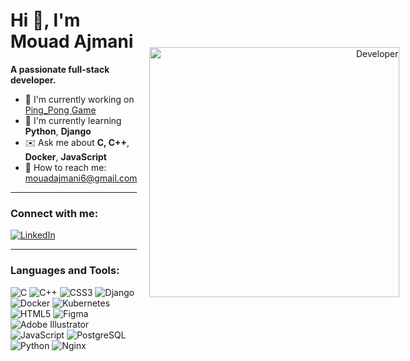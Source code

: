 <div style="display: flex; align-items: center; justify-content: center;">
  <div style="flex: 1; text-align: left; padding-right: 20px;">

# Hi 👋, I'm Mouad Ajmani

**A passionate full-stack developer.**

- 🎯 I'm currently working on [Ping_Pong Game](#)
- 🌱 I'm currently learning **Python**, **Django**
- ✉️ Ask me about **C, C++**, **Docker**, **JavaScript**
- 💬 How to reach me: [mouadajmani6@gmail.com](mailto:mouadajmani6@gmail.com)

---

### Connect with me:

[![LinkedIn](https://img.icons8.com/color/48/000000/linkedin.png)](https://www.linkedin.com)

---

### Languages and Tools:
<p align="left">
  <img src="https://img.icons8.com/fluency/48/000000/c-programming.png" alt="C"/>
  <img src="https://img.icons8.com/color/48/000000/c-plus-plus-logo.png" alt="C++"/>
  <img src="https://img.icons8.com/ios-filled/50/000000/css3.png" alt="CSS3"/>
  <img src="https://img.icons8.com/color/48/000000/django.png" alt="Django"/>
  <img src="https://img.icons8.com/color/48/000000/docker.png" alt="Docker"/>
  <img src="https://img.icons8.com/color/48/000000/kubernetes.png" alt="Kubernetes"/>
  <img src="https://img.icons8.com/color/48/000000/html-5--v1.png" alt="HTML5"/>
  <img src="https://img.icons8.com/color/48/000000/figma.png" alt="Figma"/>
  <img src="https://img.icons8.com/color/48/000000/adobe-illustrator.png" alt="Adobe Illustrator"/>
  <img src="https://img.icons8.com/color/48/000000/javascript--v1.png" alt="JavaScript"/>
  <img src="https://img.icons8.com/color/48/000000/postgreesql.png" alt="PostgreSQL"/>
  <img src="https://img.icons8.com/color/48/000000/python--v1.png" alt="Python"/>
  <img src="https://img.icons8.com/color/48/000000/nginx.png" alt="Nginx"/>
</p>

  </div>
  <div style="flex: 1; text-align: right;">
    <img src="https://camo.githubusercontent.com/2366b34bb903c09617990fb5fff4622f3e941349e846ddb7e73df872a9d21233/68747470733a2f2f63646e2e6472696262626c652e636f6d2f75736572732f3733303730332f73637265656e73686f74732f363538313234332f6176656e746f2e676966" alt="Developer" width="400px" style="margin-left: auto; margin-right: 0;"/>
  </div>
</div>
